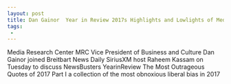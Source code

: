 ```yaml
---
layout: post
title: Dan Gainor  Year in Review 2017s Highlights and Lowlights of Media Bias
tags:
 -
---
```

Media Research Center MRC Vice President of Business and Culture Dan Gainor joined Breitbart News Daily SiriusXM host Raheem Kassam on Tuesday to discuss NewsBusters YearinReview The Most Outrageous Quotes of 2017 Part I a collection of the most obnoxious liberal bias in 2017

